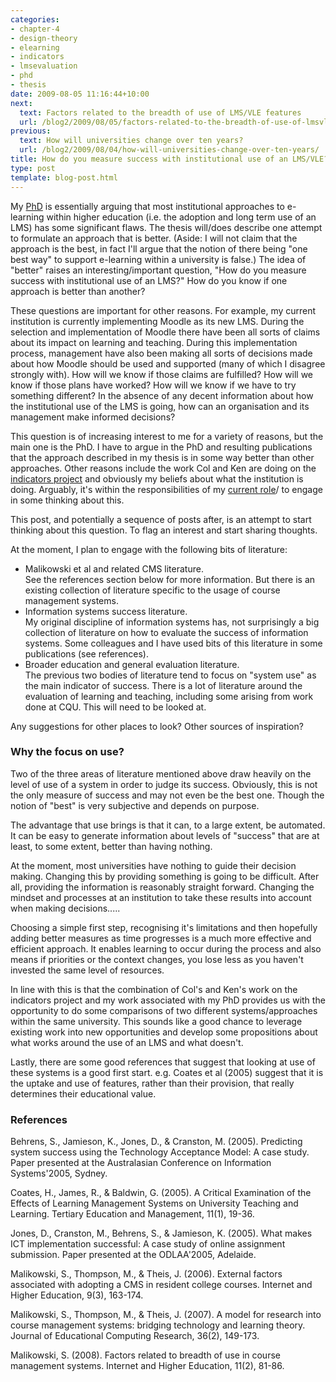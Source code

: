 ```yaml
---
categories:
- chapter-4
- design-theory
- elearning
- indicators
- lmsevaluation
- phd
- thesis
date: 2009-08-05 11:16:44+10:00
next:
  text: Factors related to the breadth of use of LMS/VLE features
  url: /blog2/2009/08/05/factors-related-to-the-breadth-of-use-of-lmsvle-features/
previous:
  text: How will universities change over ten years?
  url: /blog2/2009/08/04/how-will-universities-change-over-ten-years/
title: How do you measure success with institutional use of an LMS/VLE?
type: post
template: blog-post.html
---
```

My [PhD](/blog2/research/phd-thesis/) is essentially arguing that most institutional approaches to e-learning within higher education (i.e. the adoption and long term use of an LMS) has some significant flaws. The thesis will/does describe one attempt to formulate an approach that is better. (Aside: I will not claim that the approach is the best, in fact I'll argue that the notion of there being "one best way" to support e-learning within a university is false.) The idea of "better" raises an interesting/important question, "How do you measure success with institutional use of an LMS?" How do you know if one approach is better than another?

These questions are important for other reasons. For example, my current institution is currently implementing Moodle as its new LMS. During the selection and implementation of Moodle there have been all sorts of claims about its impact on learning and teaching. During this implementation process, management have also been making all sorts of decisions made about how Moodle should be used and supported (many of which I disagree strongly with). How will we know if those claims are fulfilled? How will we know if those plans have worked? How will we know if we have to try something different? In the absence of any decent information about how the institutional use of the LMS is going, how can an organisation and its management make informed decisions?

This question is of increasing interest to me for a variety of reasons, but the main one is the PhD. I have to argue in the PhD and resulting publications that the approach described in my thesis is in some way better than other approaches. Other reasons include the work Col and Ken are doing on the [indicators project](http://beerc.wordpress.com/category/indicators/) and obviously my beliefs about what the institution is doing. Arguably, it's within the responsibilities of my [current role](/blog2/2009/08/20/elearning-and-innovation-specialist-report-1-4-20-august)/ to engage in some thinking about this.

This post, and potentially a sequence of posts after, is an attempt to start thinking about this question. To flag an interest and start sharing thoughts.

At the moment, I plan to engage with the following bits of literature:

- Malikowski et al and related CMS literature.  
    See the references section below for more information. But there is an existing collection of literature specific to the usage of course management systems.
- Information systems success literature.  
    My original discipline of information systems has, not surprisingly a big collection of literature on how to evaluate the success of information systems. Some colleagues and I have used bits of this literature in some publications (see references).
- Broader education and general evaluation literature.  
    The previous two bodies of literature tend to focus on "system use" as the main indicator of success. There is a lot of literature around the evaluation of learning and teaching, including some arising from work done at CQU. This will need to be looked at.

Any suggestions for other places to look? Other sources of inspiration?

### Why the focus on use?

Two of the three areas of literature mentioned above draw heavily on the level of use of a system in order to judge its success. Obviously, this is not the only measure of success and may not even be the best one. Though the notion of "best" is very subjective and depends on purpose.

The advantage that use brings is that it can, to a large extent, be automated. It can be easy to generate information about levels of "success" that are at least, to some extent, better than having nothing.

At the moment, most universities have nothing to guide their decision making. Changing this by providing something is going to be difficult. After all, providing the information is reasonably straight forward. Changing the mindset and processes at an institution to take these results into account when making decisions.....

Choosing a simple first step, recognising it's limitations and then hopefully adding better measures as time progresses is a much more effective and efficient approach. It enables learning to occur during the process and also means if priorities or the context changes, you lose less as you haven't invested the same level of resources.

In line with this is that the combination of Col's and Ken's work on the indicators project and my work associated with my PhD provides us with the opportunity to do some comparisons of two different systems/approaches within the same university. This sounds like a good chance to leverage existing work into new opportunities and develop some propositions about what works around the use of an LMS and what doesn't.

Lastly, there are some good references that suggest that looking at use of these systems is a good first start. e.g. Coates et al (2005) suggest that it is the uptake and use of features, rather than their provision, that really determines their educational value.

### References

Behrens, S., Jamieson, K., Jones, D., & Cranston, M. (2005). Predicting system success using the Technology Acceptance Model: A case study. Paper presented at the Australasian Conference on Information Systems'2005, Sydney.

Coates, H., James, R., & Baldwin, G. (2005). A Critical Examination of the Effects of Learning Management Systems on University Teaching and Learning. Tertiary Education and Management, 11(1), 19-36.

Jones, D., Cranston, M., Behrens, S., & Jamieson, K. (2005). What makes ICT implementation successful: A case study of online assignment submission. Paper presented at the ODLAA'2005, Adelaide.

Malikowski, S., Thompson, M., & Theis, J. (2006). External factors associated with adopting a CMS in resident college courses. Internet and Higher Education, 9(3), 163-174.

Malikowski, S., Thompson, M., & Theis, J. (2007). A model for research into course management systems: bridging technology and learning theory. Journal of Educational Computing Research, 36(2), 149-173.

Malikowski, S. (2008). Factors related to breadth of use in course management systems. Internet and Higher Education, 11(2), 81-86.